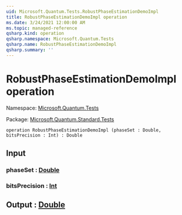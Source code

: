 ```yaml
---
uid: Microsoft.Quantum.Tests.RobustPhaseEstimationDemoImpl
title: RobustPhaseEstimationDemoImpl operation
ms.date: 3/24/2021 12:00:00 AM
ms.topic: managed-reference
qsharp.kind: operation
qsharp.namespace: Microsoft.Quantum.Tests
qsharp.name: RobustPhaseEstimationDemoImpl
qsharp.summary: ''
---
```


# RobustPhaseEstimationDemoImpl operation

Namespace: [Microsoft.Quantum.Tests](xref:Microsoft.Quantum.Tests)

Package: [Microsoft.Quantum.Standard.Tests](https://nuget.org/packages/Microsoft.Quantum.Standard.Tests)




```qsharp
operation RobustPhaseEstimationDemoImpl (phaseSet : Double, bitsPrecision : Int) : Double
```


## Input

### phaseSet : [Double](xref:microsoft.quantum.lang-ref.double)




### bitsPrecision : [Int](xref:microsoft.quantum.lang-ref.int)





## Output : [Double](xref:microsoft.quantum.lang-ref.double)


